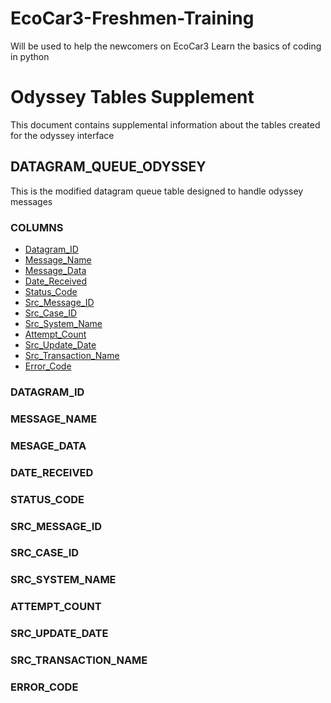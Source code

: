 # EcoCar3-Freshmen-Training
Will be used to help the newcomers on EcoCar3 Learn the basics of coding in python

# Odyssey Tables Supplement

This document contains supplemental information about the tables created for the odyssey interface

## DATAGRAM_QUEUE_ODYSSEY
This is the modified datagram queue table designed to handle odyssey messages

### COLUMNS

*  [Datagram_ID](#DATAGRAM_ID)
*  [Message_Name](#MESSAGE_NAME)
*  [Message_Data](#MESSAGE_DATA)
*  [Date_Received](#DATE_RECEIVED)
*  [Status_Code](#STATUS_CODE)
*  [Src_Message_ID](#SRC_MESSAGE_ID)
*  [Src_Case_ID](#SRC_CASE_ID)
*  [Src_System_Name](#SRC_SYSTEM_NAME)
*  [Attempt_Count](#ATTEMPT_COUNT)
*  [Src_Update_Date](#SRC_UPDATE_DATE)
*  [Src_Transaction_Name](#SRC_TRANSACTION_NAME)
*  [Error_Code](#ERROR_CODE)


### DATAGRAM_ID
### MESSAGE_NAME
### MESAGE_DATA
### DATE_RECEIVED
### STATUS_CODE
### SRC_MESSAGE_ID
### SRC_CASE_ID
### SRC_SYSTEM_NAME
### ATTEMPT_COUNT
### SRC_UPDATE_DATE
### SRC_TRANSACTION_NAME
### ERROR_CODE
